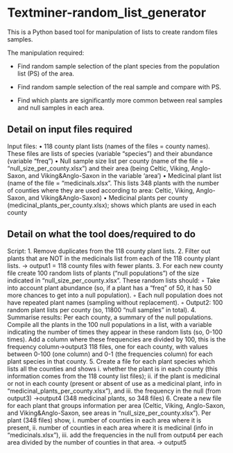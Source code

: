 # Textminer-random_list_generator

This is  a Python based tool for manipulation of lists to create random files samples.

The manipulation required:

- Find random sample selection of the plant species from the population list (PS) of the area.

- Find random sample selection of the real sample and compare with PS.

- Find which plants are significantly more common between real samples and null samples in each area.

## Detail on input files required
Input files:
    • 118 county plant lists (names of the files = county names). These files are lists of species (variable “species”) and their abundance (variable “freq”) 
    • Null sample size list per county (name of the file = “null_size_per_county.xlsx”) and their area (being Celtic, Viking, Anglo-Saxon, and Viking&Anglo-Saxon in the variable ‘area’)
    • Medicinal plant list (name of the file = “medicinals.xlsx”. This lists 348 plants with the number of counties where they are used according to area: Celtic, Viking, Anglo-Saxon, and Viking&Anglo-Saxon)
    • Medicinal plants per county (medicinal_plants_per_county.xlsx); shows which plants are used in each county

## Detail on what the tool does/required to do
Script:
    1. Remove duplicates from the 118 county plant lists.
    2. Filter out plants that are NOT in the medicinals list from each of the 118 county plant lists. -> output1 = 118 county files with fewer plants.
    3. For each new county file create 100 random lists of plants (“null populations”) of the size indicated in “null_size_per_county.xlsx”. These random lists should:
        ◦ Take into account plant abundance (so, if a plant has a “freq” of 50, it has 50 more chances to get into a null population).
        ◦ Each null population does not have repeated plant names (sampling without replacement).
        ◦ Output2: 100 random plant lists per county (so, 11800 “null samples” in total).
    4. Summarise results: Per each county, a summary of the null populations. Compile all the plants in the 100 null populations in a list, with a variable indicating the number of times they appear in these random lists (so, 0-100 times). Add a column where these frequencies are divided by 100, this is the frequency column->output3 118 files, one for each county, with values between 0-100 (one column) and 0-1 (the frequencies column) for each plant species in that county.
    5. Create a file for each plant species which lists all the counties and shows i. whether the plant is in each county (this information comes from the 118 county list files); ii. if the plant is medicinal or not in each county (present or absent of use as a medicinal plant, info in “medicinal_plants_per_county.xlsx”), and iii. the frequency in the null (from output3) ->output4 (348 medicinal plants, so 348 files)
    6. Create a new file for each plant that groups information per area (Celtic, Viking, Anglo-Saxon, and Viking&Anglo-Saxon, see areas in “null_size_per_county.xlsx”). Per plant (348 files) show, i. number of counties in each area where it is present, ii. number of counties in each area where it is medicinal (info in “medicinals.xlsx”), iii. add the frequencies in the null from output4 per each area divided by the number of counties in that area. -> output5

